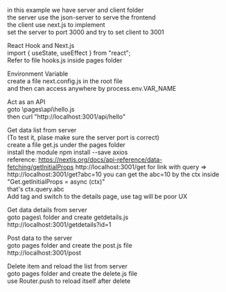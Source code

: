in this example we have server and client folder\
the server use the json-server to serve the frontend\
the client use next.js to implement\
set the server to port 3000 and try to set client to 3001


React Hook and Next.js\
import { useState, useEffect } from "react";\
Refer to file hooks.js inside pages folder

Environment Variable\
create a file next.config.js in the root file\
and then can access anywhere by process.env.VAR_NAME

Act as an API\
goto \pages\api\hello.js\
then curl "http://localhost:3001/api/hello"

Get data list from server\
(To test it, plase make sure the server port is correct)\
create a file get.js under the pages folder\
install the module npm install --save axios\
reference: https://nextjs.org/docs/api-reference/data-fetching/getInitialProps
http://localhost:3001/get
for link with query => http://localhost:3001/get?abc=10
you can get the abc=10 by the ctx inside "Get.getInitialProps = async (ctx)"\
that's ctx.query.abc\
Add <Link> tag and switch to the details page, use <a> tag will be poor UX

Get data details from server\
goto pages\ folder and create getdetails.js\
http://localhost:3001/getdetails?id=1

Post data to the server\
goto pages folder and create the post.js file\
http://localhost:3001/post

Delete item and reload the list from server\
goto pages folder and create the delete.js file\
use Router.push to reload itself after delete
